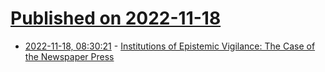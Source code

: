 # [Published on 2022-11-18](index.md)

* [2022-11-18, 08:30:21](https://news.ycombinator.com/item?id=33651906) - [Institutions of Epistemic Vigilance: The Case of the Newspaper Press](https://www.tandfonline.com/doi/full/10.1080/02691728.2022.2109532)
